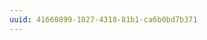 ```yaml
---
uuid: 41660899-1027-4318-81b1-ca6b0bd7b371
---
```



<!-- Add poorly written and plain wrong CSS - get the class to spot the errors -->
<!-- Can be done on their own or in a group -->
